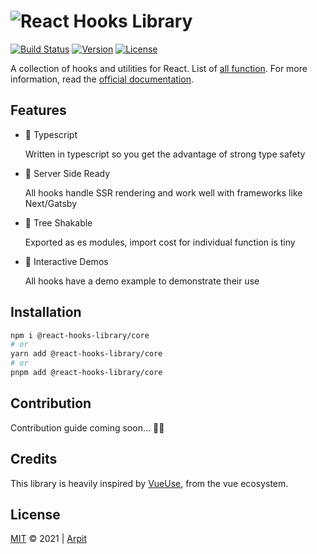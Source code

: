 # ![React Hooks Library](https://github.com/heyitsarpit/react-hooks-library/blob/main/website/public/logo_text.png)

[![Build Status](https://img.shields.io/github/workflow/status/heyitsarpit/react-hooks-library/Publish%20to%20NPM%20and%20Release%20To%20Github?style=flat&colorA=34B6BF&colorB=34B6BF)](https://github.com/heyitsarpit/react-hooks-library/actions/workflows/publish_release.yml?query=event%3Apush)
[![Version](https://img.shields.io/npm/v/@react-hooks-library/core?style=flat&colorA=33C5BC&colorB=33C5BC)](https://www.npmjs.com/package/@react-hooks-library/core)
[![License](https://img.shields.io/github/license/heyitsarpit/react-hooks-library?style=flat&colorA=32D4CB&colorB=32D4CB)](/LICENSE)

A collection of hooks and utilities for React. List of [all function](https://react-hooks-library.vercel.app/functions). For more information, read the [official documentation](https://react-hooks-library.vercel.app).

## Features

- 🔮 Typescript

  Written in typescript so you get the advantage of strong type safety

- 🧠 Server Side Ready

  All hooks handle SSR rendering and work well with frameworks like Next/Gatsby

- 🌿 Tree Shakable

  Exported as es modules, import cost for individual function is tiny

- 🎡 Interactive Demos

  All hooks have a demo example to demonstrate their use

## Installation

```bash
npm i @react-hooks-library/core
# or
yarn add @react-hooks-library/core
# or
pnpm add @react-hooks-library/core
```

## Contribution

Contribution guide coming soon... 🤞🏽

## Credits

This library is heavily inspired by [VueUse](https://vueuse.org/), from the vue ecosystem.

## License

[MIT](/LICENSE) © 2021 | [Arpit](https://github.com/heyitsarpit)
